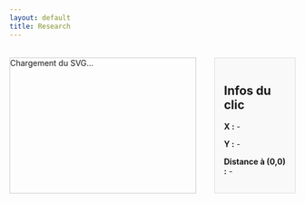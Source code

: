 ```yaml
---
layout: default
title: Research
---
```


<style>
  #svg-wrapper {
    flex: 3;
    border: 1px solid #ccc;
    min-width: 60%;
  }
  #info-panel {
    flex: 1;
    background: #f9f9f9;
    padding: 1rem;
    margin-left: 1rem;
    border: 1px solid #ddd;
  }
  .dot {
    fill: red;
    stroke: black;
    stroke-width: 1px;
  }
  .container {
    display: flex;
    flex-direction: row;
    gap: 1rem;
    margin-top: 2rem;
  }
</style>

<div class="container">
  <div id="svg-wrapper">
    <!-- SVG sera injecté ici -->
    Chargement du SVG...
  </div>

  <div id="info-panel">
    <h2>Infos du clic</h2>
    <p><strong>X :</strong> <span id="x-val">-</span></p>
    <p><strong>Y :</strong> <span id="y-val">-</span></p>
    <p><strong>Distance à (0,0) :</strong> <span id="distance">-</span></p>
  </div>
</div>

<script>
    fetch('/assets/img/chart_EF.svg')
    .then(response => response.text())
    .then(svgText => {
      const wrapper = document.getElementById('svg-wrapper');
      wrapper.innerHTML = svgText;

      const svg = wrapper.querySelector('svg');
      svg.setAttribute('id', 'mysvg');

      svg.addEventListener('click', function(evt) {
        const pt = svg.createSVGPoint();
        pt.x = evt.clientX;
        pt.y = evt.clientY;

        const svgPoint = pt.matrixTransform(svg.getScreenCTM().inverse());
        const x = svgPoint.x;
        const y = svgPoint.y;

        // Créer un point rouge
        const dot = document.createElementNS("http://www.w3.org/2000/svg", "circle");
        dot.setAttribute("cx", x);
        dot.setAttribute("cy", y);
        dot.setAttribute("r", 5);
        dot.setAttribute("class", "dot");
        svg.appendChild(dot);

        // Mise à jour des infos
        document.getElementById('x-val').textContent = x.toFixed(2);
        document.getElementById('y-val').textContent = y.toFixed(2);
        document.getElementById('distance').textContent = Math.sqrt(x*x + y*y).toFixed(2);
      });
    })
    .catch(error => {
      document.getElementById('svg-wrapper').innerHTML = "Erreur de chargement du SVG.";
      console.error("Erreur lors du chargement du SVG :", error);
    });
</script>
